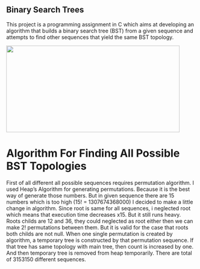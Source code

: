 ## Binary Search Trees
This project is a programming assignment in C which aims at developing an algorithm that
builds a binary search tree (BST) from a given sequence and attempts to find other sequences that yield the same BST topology.

<img src="images/mll2.png" width = "460" height = "231">

# Algorithm For Finding All Possible BST Topologies
First of all different all possible sequences requires permutation algorithm. I used Heap’s Algorithm for generating permutations. Because it is the best way of generate those numbers. But in given sequence there are 15 numbers which is too high (15! = 1307674368000) I decided to make a little change in algorithm. Since root is same for all sequences, i neglected root which means that execution time decreases x15. But it still runs heavy. Roots childs are 12 and 36, they could neglected as root either then we can make 2! permutations between them. But it is valid for the case that roots both childs are not null. When one single permutation is created by algorithm, a temporary tree is constructed by that permutation sequence. If that tree has same topology with main tree, then count is increased by one. And then temporary tree is removed from heap temporarily. There are total of 3153150 different sequences.
